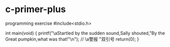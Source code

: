 # c-primer-plus
programming exercise
#include<stdio.h>

int main(void)
{
 printf("\aStartled by the sudden sound,Sally shouted,\"By the Great pumpkin,what was that!\"\n");  //  \a警报  \"双引号
 return(0);
}
